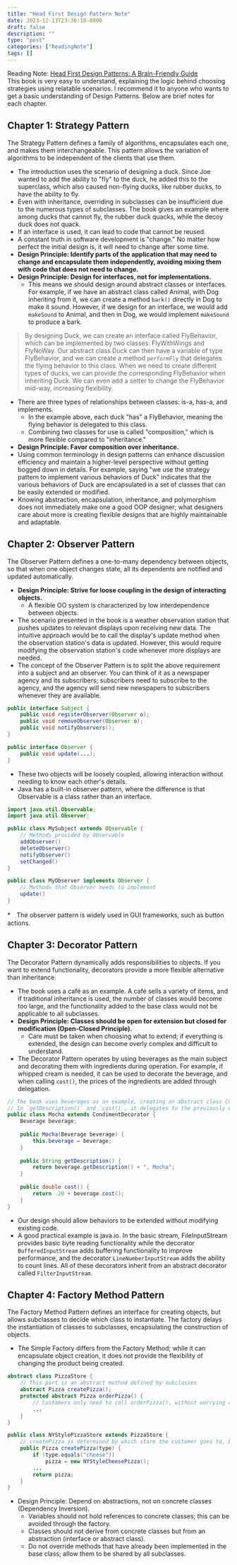 ```yaml
---
title: "Head First Design Pattern Note"
date: 2023-12-13T23:36:18-0800
draft: false
description: ""
type: "post"
categories: ["ReadingNote"]
tags: []
---
```

Reading Note: [Head First Design Patterns: A Brain-Friendly Guide](https://www.amazon.com/Head-First-Design-Patterns-Brain-Friendly/dp/0596007124)  
This book is very easy to understand, explaining the logic behind choosing strategies using relatable scenarios. I recommend it to anyone who wants to get a basic understanding of Design Patterns. Below are brief notes for each chapter.

## Chapter 1: Strategy Pattern
The Strategy Pattern defines a family of algorithms, encapsulates each one, and makes them interchangeable. This pattern allows the variation of algorithms to be independent of the clients that use them.

* The introduction uses the scenario of designing a duck. Since Joe wanted to add the ability to "fly" to the duck, he added this to the superclass, which also caused non-flying ducks, like rubber ducks, to have the ability to fly.
* Even with inheritance, overriding in subclasses can be insufficient due to the numerous types of subclasses. The book gives an example where among ducks that cannot fly, the rubber duck quacks, while the decoy duck does not quack.
* If an interface is used, it can lead to code that cannot be reused.
* A constant truth in software development is "change." No matter how perfect the initial design is, it will need to change after some time.
* **Design Principle: Identify parts of the application that may need to change and encapsulate them independently, avoiding mixing them with code that does not need to change.**
* **Design Principle: Design for interfaces, not for implementations.**
    * This means we should design around abstract classes or interfaces. For example, if we have an abstract class called Animal, with Dog inheriting from it, we can create a method `bark()` directly in Dog to make it sound. However, if we design for an interface, we would add `makeSound` to Animal, and then in Dog, we would implement `makeSound` to produce a bark.

> By designing Duck, we can create an interface called FlyBehavior, which can be implemented by two classes: FlyWithWings and FlyNoWay. Our abstract class Duck can then have a variable of type FlyBehavior, and we can create a method `performFly` that delegates the flying behavior to this class. When we need to create different types of ducks, we can provide the corresponding FlyBehavior when inheriting Duck. We can even add a setter to change the FlyBehavior mid-way, increasing flexibility.

* There are three types of relationships between classes: is-a, has-a, and implements.
    * In the example above, each duck "has" a FlyBehavior, meaning the flying behavior is delegated to this class.
    * Combining two classes for use is called "composition," which is more flexible compared to "inheritance."
* **Design Principle: Favor composition over inheritance.**
* Using common terminology in design patterns can enhance discussion efficiency and maintain a higher-level perspective without getting bogged down in details. For example, saying "we use the strategy pattern to implement various behaviors of Duck" indicates that the various behaviors of Duck are encapsulated in a set of classes that can be easily extended or modified.
* Knowing abstraction, encapsulation, inheritance, and polymorphism does not immediately make one a good OOP designer; what designers care about more is creating flexible designs that are highly maintainable and adaptable.

## Chapter 2: Observer Pattern
The Observer Pattern defines a one-to-many dependency between objects, so that when one object changes state, all its dependents are notified and updated automatically.

* **Design Principle: Strive for loose coupling in the design of interacting objects.**
    * A flexible OO system is characterized by low interdependence between objects.
* The scenario presented in the book is a weather observation station that pushes updates to relevant displays upon receiving new data. The intuitive approach would be to call the display's update method when the observation station's data is updated. However, this would require modifying the observation station's code whenever more displays are needed.
* The concept of the Observer Pattern is to split the above requirement into a subject and an observer. You can think of it as a newspaper agency and its subscribers; subscribers need to subscribe to the agency, and the agency will send new newspapers to subscribers whenever they are available.

```java
public interface Subject {
    public void registerObserver(Observer o);
    public void removeObserver(Observer o);
    public void notifyObservers();
}

public interface Observer {
    public void update(...);
}
```
* These two objects will be loosely coupled, allowing interaction without needing to know each other's details.
* Java has a built-in observer pattern, where the difference is that Observable is a class rather than an interface.
```java
import java.util.Observable;
import java.util.Observer;

public class MySubject extends Observable {
    // Methods provided by Observable
    addObserver()
    deleteObserver()
    notifyObserver()
    setChanged()
}

public class MyObserver implements Observer {
    // Methods that Observer needs to implement
    update()
}
```
*　The observer pattern is widely used in GUI frameworks, such as button actions.
## Chapter 3: Decorator Pattern
The Decorator Pattern dynamically adds responsibilities to objects. If you want to extend functionality, decorators provide a more flexible alternative than inheritance.

* The book uses a café as an example. A café sells a variety of items, and if traditional
inheritance is used, the number of classes would become too large, and the functionality added to the base class would not be applicable to all subclasses.
* **Design Principle: Classes should be open for extension but closed for modification (Open-Closed Principle).**
    * Care must be taken when choosing what to extend; if everything is extended, the design can become overly complex and difficult to understand.
* The Decorator Pattern operates by using beverages as the main subject and decorating them with ingredients during operation. For example, if whipped cream is needed, it can be used to decorate the beverage, and when calling `cost()`, the prices of the ingredients are added through delegation.
```java
// The book uses beverages as an example, creating an abstract class CondimentDecorator, which is then implemented by the ingredients. Note: CondimentDecorator must also inherit from the top-level abstract class Beverage; otherwise, it cannot achieve the characteristic of decorators being able to wrap around each other.
// In `getDescription()` and `cost()`, it delegates to the previously wrapped object and returns the result after adding the ingredient in its own class.
public class Mocha extends CondimentDecorator {
    Beverage beverage;
    
    public Mocha(Beverage beverage) {
        this.beverage = beverage;
    }
    
    public String getDescription() {
        return beverage.getDescription() + ", Mocha";
    }
    
    public double cost() {
        return .20 + beverage.cost();
    }
}
```
* Our design should allow behaviors to be extended without modifying existing code.
* A good practical example is java.io. In the basic stream, FileInputStream provides basic byte reading functionality while the decorator `BufferedInputStream` adds buffering functionality to improve performance, and the decorator `LineNumberInputStream` adds the ability to count lines. All of these decorators inherit from an abstract decorator called `FilterInputStream`.

## Chapter 4: Factory Method Pattern
The Factory Method Pattern defines an interface for creating objects, but allows subclasses to decide which class to instantiate. The factory delays the instantiation of classes to subclasses, encapsulating the construction of objects.

* The Simple Factory differs from the Factory Method; while it can encapsulate object creation, it does not provide the flexibility of changing the product being created.

```java
abstract class PizzaStore {
    // This part is an abstract method defined by subclasses
    abstract Pizza createPizza();
    protected abstract Pizza orderPizza() {
        // Customers only need to call orderPizza(), without worrying about which specific subclass it is
        ...
    }
} 

public class NYStylePizzaStore extends PizzaStore {
    // createPizza is determined by which store the customer goes to, but still uses the original orderPizza()
    public Pizza createPizza(type) {
        if (type.equals("cheese"))
            pizza = new NYStyleCheesePizza();
        ...
        return pizza;
    }    
}
```
* Design Principle: Depend on abstractions, not on concrete classes (Dependency Inversion).
    * Variables should not hold references to concrete classes; this can be avoided through the factory.
    * Classes should not derive from concrete classes but from an abstraction (interface or abstract class).
    * Do not override methods that have already been implemented in the base class; allow them to be shared by all subclasses.
